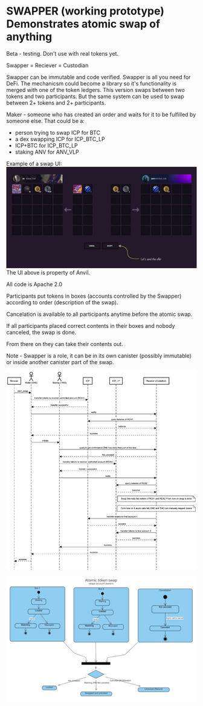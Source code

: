 # SWAPPER (working prototype) Demonstrates atomic swap of anything

Beta - testing. Don't use with real tokens yet.

Swapper = Reciever = Custodian

Swapper can be immutable and code verified.
Swapper is all you need for DeFi. The mechanicsm could become a library so it's functionality is merged with one of the token ledgers.
This version swaps between two tokens and two participants. But the same system can be used to swap between 2+ tokens and 2+ participants.

Maker - someone who has created an order and waits for it to be fulfilled by someone else. That could be a:

- person trying to swap ICP for BTC
- a dex swapping ICP for ICP_BTC_LP
- ICP+BTC for ICP_BTC_LP
- staking ANV for ANV_VLP

Example of a swap UI:
![Anvil UI](/img/example.jpg?raw=true)
The UI above is property of Anvil.

All code is Apache 2.0

Participants put tokens in boxes (accounts controlled by the Swapper) according to order (description of the swap).

Cancelation is available to all participants anytime before the atomic swap.

If all participants placed correct contents in their boxes and nobody canceled, the swap is done.

From there on they can take their contents out.

Note - Swapper is a role, it can be in its own canister (possibly immutable) or inside another canister part of the swap.

![Sequence Diagram Swapper](/img/sd1.png?raw=true)

![State Machine Diagram Swapper](/img/smd.png?raw=true)
